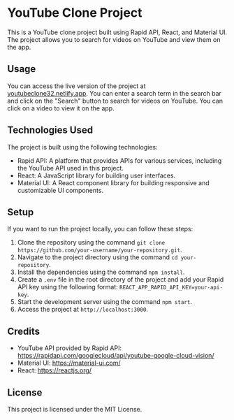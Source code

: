 # YouTube Clone Project

This is a YouTube clone project built using Rapid API, React, and Material UI. The project allows you to search for videos on YouTube and view them on the app.

## Usage

You can access the live version of the project at [youtubeclone32.netlify.app](https://youtubeclone32.netlify.app/). You can enter a search term in the search bar and click on the "Search" button to search for videos on YouTube. You can click on a video to view it on the app.

## Technologies Used

The project is built using the following technologies:

- Rapid API: A platform that provides APIs for various services, including the YouTube API used in this project.
- React: A JavaScript library for building user interfaces.
- Material UI: A React component library for building responsive and customizable UI components.

## Setup

If you want to run the project locally, you can follow these steps:

1. Clone the repository using the command `git clone https://github.com/your-username/your-repository.git`.
2. Navigate to the project directory using the command `cd your-repository`.
3. Install the dependencies using the command `npm install`.
4. Create a `.env` file in the root directory of the project and add your Rapid API key using the following format: `REACT_APP_RAPID_API_KEY=your-api-key`.
5. Start the development server using the command `npm start`.
6. Access the project at `http://localhost:3000`.

## Credits

- YouTube API provided by Rapid API: https://rapidapi.com/googlecloud/api/youtube-google-cloud-vision/
- Material UI: https://material-ui.com/
- React: https://reactjs.org/

## License

This project is licensed under the MIT License.
